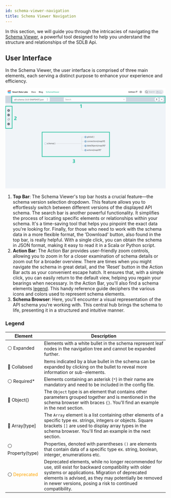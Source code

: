 ```yaml
---
id: schema-viewer-navigation
title: Schema Viewer Navigation
---
```


In this section, we will guide you through the intricacies of navigating the [Schema Viewer](https://smartdatalake.ch/json-schema-viewer/), a powerful tool designed to help you understand the structure and relationships of the SDLB Api.

## User Interface
In the Schema Viewer, the user interface is comprised of three main elements, each serving a distinct purpose to enhance your experience and efficiency.

![Image of schema viewer](../images/schema-viewer-ui.png)

1. **Top Bar**: The Schema Viewer's top bar hosts a crucial feature—the schema version selection dropdown. This feature allows you to effortlessly switch between different versions of the displayed API schema. The search bar is another powerful functionality. It simplifies the process of locating specific elements or relationships within your schema. It's a time-saving tool that helps you pinpoint the exact data you're looking for. Finally, for those who need to work with the schema data in a more flexible format, the 'Download' button, also found in the top bar, is really helpful. With a single click, you can obtain the schema in JSON format, making it easy to read it in a Scala or Python script.
2. **Action Bar**: The Action Bar provides user-friendly zoom controls, allowing you to zoom in for a closer examination of schema details or zoom out for a broader overview. There are times when you might navigate the schema in great detail, and the 'Reset' button in the Action Bar acts as your convenient escape hatch. It ensures that, with a simple click, you can easily return to the default view, helping you regain your bearings when necessary. In the Action Bar, you'll also find a schema elements [legend](#legend). This handy reference guide deciphers the various icons and colors used to represent schema elements.
3. **Schema Browser**: Here, you'll encounter a visual representation of the API schema you're working with. This central hub brings the schema to life, presenting it in a structured and intuitive manner.

### Legend
| Element        	| Description 	|
|----------------	|-------------	|
| ⚪️ Expanded       	|   Elements with a white bullet in the schema represent leaf nodes in the navigation tree and cannot be expanded further.          	|
| 🔵 Collabsed      	|  Items indicated by a blue bullet in the schema can be expanded by clicking on the bullet to reveal more information or sub-elements.           	|
| ⚪️ Required*      	|    Elements containing an asterisk (`*`) in their name are mandatory and need to be included in the config file.        	|
| 🔵 Object{}       	|  The `Object` type is an element that contains other parameters grouped together and is mentioned in the schema browser with braces `{}`. You'll find an example in the next section.     <!-- TODO add link to the example  -->	|
| 🔵 Array[type]    	|  The `Array` element is a list containing other elements of a specific type ex. strings, integers or objects. Square brackets `[]` are used to display array types in the schema browser. You'll find an example in the next section.     <!-- TODO add link to the example  -->          	|
| ⚪️ Property(type) 	|   Properties, denoted with parentheses `()` are elements that contain data of a specific type ex. string, boolean, interger, enumerations etc.        	|
| ⚪️ <span style='color: orange'>Deprecated</span>     	|    Deprecated elements, while no longer recommended for use, still exist for backward compatibility with older systems or applications. Migration of deprecated elements is advised, as they may potentially be removed in newer versions, posing a risk to continued compatibility.        	|
